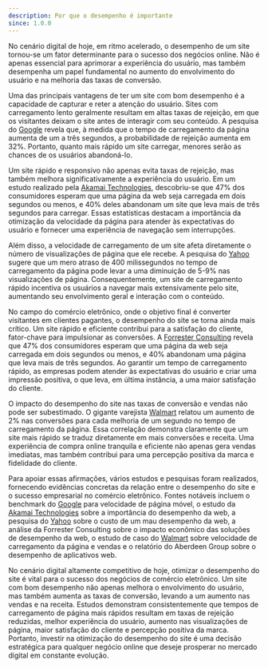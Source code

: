 ```yaml
---
description: Por que o desempenho é importante
since: 1.0.0
---
```


No cenário digital de hoje, em ritmo acelerado, o desempenho de um site
tornou-se um fator determinante para o sucesso dos negócios online. Não é apenas
essencial para aprimorar a experiência do usuário, mas também desempenha um
papel fundamental no aumento do envolvimento do usuário e na melhoria das taxas
de conversão.

Uma das principais vantagens de ter um site com bom desempenho é a capacidade de
capturar e reter a atenção do usuário. Sites com carregamento lento geralmente
resultam em altas taxas de rejeição, em que os visitantes deixam o site antes de
interagir com seu conteúdo. A pesquisa do
[Google](https://www.thinkwithgoogle.com/marketing-resources/data-measurement/mobile-page-speed-new-industry-benchmarks/)
revela que, à medida que o tempo de carregamento da página aumenta de um a três
segundos, a probabilidade de rejeição aumenta em 32%. Portanto, quanto mais
rápido um site carregar, menores serão as chances de os usuários abandoná-lo.

Um site rápido e responsivo não apenas evita taxas de rejeição, mas também
melhora significativamente a experiência do usuário. Em um estudo realizado pela
[Akamai Technologies](https://www.akamai.com/uk/en/resources/webinars-and-presentations/webinar-how-web-performance-impacts-business-success.jsp),
descobriu-se que 47% dos consumidores esperam que uma página da web seja
carregada em dois segundos ou menos, e 40% deles abandonam um site que leva mais
de três segundos para carregar. Essas estatísticas destacam a importância da
otimização da velocidade da página para atender às expectativas do usuário e
fornecer uma experiência de navegação sem interrupções.

Além disso, a velocidade de carregamento de um site afeta diretamente o número
de visualizações de página que ele recebe. A pesquisa do
[Yahoo](https://developer.yahoo.com/performance/rules.html) sugere que um mero
atraso de 400 milissegundos no tempo de carregamento da página pode levar a uma
diminuição de 5-9% nas visualizações de página. Consequentemente, um site de
carregamento rápido incentiva os usuários a navegar mais extensivamente pelo
site, aumentando seu envolvimento geral e interação com o conteúdo.

No campo do comércio eletrônico, onde o objetivo final é converter visitantes em
clientes pagantes, o desempenho do site se torna ainda mais crítico. Um site
rápido e eficiente contribui para a satisfação do cliente, fator-chave para
impulsionar as conversões. A
[Forrester Consulting](https://www.akamai.com/uk/en/multimedia/documents/analyst-reports/forrester-economic-impact-of-akamai-web-performance-solutions.pdf)
revela que 47% dos consumidores esperam que uma página da web seja carregada em
dois segundos ou menos, e 40% abandonam uma página que leva mais de três
segundos. Ao garantir um tempo de carregamento rápido, as empresas podem atender
às expectativas do usuário e criar uma impressão positiva, o que leva, em última
instância, a uma maior satisfação do cliente.

O impacto do desempenho do site nas taxas de conversão e vendas não pode ser
subestimado. O gigante varejista
[Walmart](https://www.woorank.com/en/blog/walmart-com-page-load-speed) relatou
um aumento de 2% nas conversões para cada melhoria de um segundo no tempo de
carregamento da página. Essa correlação demonstra claramente que um site mais
rápido se traduz diretamente em mais conversões e receita. Uma experiência de
compra online tranquila e eficiente não apenas gera vendas imediatas, mas também
contribui para uma percepção positiva da marca e fidelidade do cliente.

Para apoiar essas afirmações, vários estudos e pesquisas foram realizados,
fornecendo evidências concretas da relação entre o desempenho do site e o
sucesso empresarial no comércio eletrônico. Fontes notáveis incluem o benchmark
do
[Google](https://www.thinkwithgoogle.com/marketing-resources/data-measurement/mobile-page-speed-new-industry-benchmarks/)
para velocidade de página móvel, o estudo da
[Akamai Technologies](https://www.akamai.com/uk/en/resources/webinars-and-presentations/webinar-how-web-performance-impacts-business-success.jsp)
sobre a importância do desempenho da web, a pesquisa do
[Yahoo](https://developer.yahoo.com/performance/rules.html) sobre o custo de um
mau desempenho da web, a análise da Forrester Consulting sobre o impacto
econômico das soluções de desempenho da web, o estudo de caso do
[Walmart](https://www.woorank.com/en/blog/walmart-com-page-load-speed) sobre
velocidade de carregamento da página e vendas e o relatório do Aberdeen Group
sobre o desempenho de aplicativos web.

No cenário digital altamente competitivo de hoje, otimizar o desempenho do site
é vital para o sucesso dos negócios de comércio eletrônico. Um site com bom
desempenho não apenas melhora o envolvimento do usuário, mas também aumenta as
taxas de conversão, levando a um aumento nas vendas e na receita. Estudos
demonstram consistentemente que tempos de carregamento de página mais rápidos
resultam em taxas de rejeição reduzidas, melhor experiência do usuário, aumento
nas visualizações de página, maior satisfação do cliente e percepção positiva da
marca. Portanto, investir na otimização do desempenho do site é uma decisão
estratégica para qualquer negócio online que deseje prosperar no mercado digital
em constante evolução.
